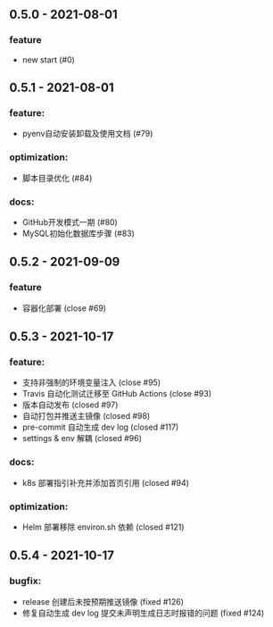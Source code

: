 ## 0.5.0 - 2021-08-01

### feature
* new start (#0)
    
## 0.5.1 - 2021-08-01

### feature:
* pyenv自动安装卸载及使用文档 (#79)
  
### optimization:
* 脚本目录优化 (#84)
  
### docs:
* GitHub开发模式一期 (#80)
* MySQL初始化数据库步骤 (#83)

## 0.5.2 - 2021-09-09

### feature
* 容器化部署 (close #69)

## 0.5.3 - 2021-10-17 

### feature: 
* 支持非强制的环境变量注入 (close #95)
* Travis 自动化测试迁移至 GitHub Actions (close #93)
* 版本自动发布 (closed #97)
* 自动打包并推送主镜像 (closed #98)
* pre-commit 自动生成 dev log (closed #117)
* settings & env 解耦 (closed #96)
### docs: 
* k8s 部署指引补充并添加首页引用 (closed #94)
### optimization: 
* Helm 部署移除 environ.sh 依赖 (closed #121)

## 0.5.4 - 2021-10-17 

### bugfix: 
* release 创建后未按预期推送镜像 (fixed #126)
* 修复自动生成 dev log 提交未声明生成日志时报错的问题 (fixed #124)
